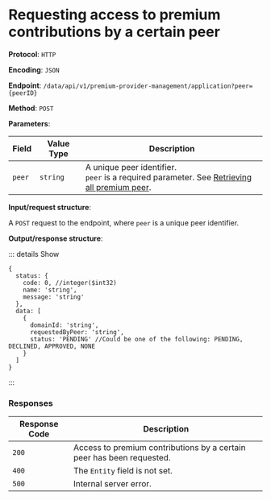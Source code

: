 # Requesting access to premium contributions by a certain peer

**Protocol**: `HTTP`

**Encoding**: `JSON`

**Endpoint**: `/data/api/v1/premium-provider-management/application?peer={peerID}`

**Method**: `POST`

**Parameters**:

| Field | Value Type | Description |
| --- | --- | --- |
| `peer` | `string` | A unique peer identifier. <br> `peer` is a required parameter. See [Retrieving all premium peer](../peer-controller/retrieving-all-premium-peers.md). |

**Input/request structure**:

A `POST` request to the endpoint, where `peer` is a unique peer identifier.

**Output/response structure**:

::: details Show

```json5
{
  status: {
    code: 0, //integer($int32)
    name: 'string',
    message: 'string'
  },
  data: [
    {
      domainId: 'string',
      requestedByPeer: 'string',
      status: 'PENDING' //Could be one of the following: PENDING, DECLINED, APPROVED, NONE
    }
  ]
}
```

:::

### Responses

| Response Code | Description |
| --- | --- |
| `200` | Access to premium contributions by a certain peer has been requested. |
| `400` | The `Entity` field is not set. |
| `500` | Internal server error. |
